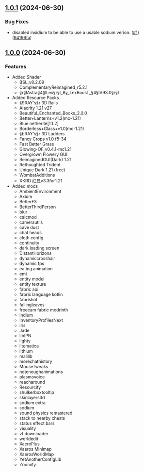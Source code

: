 

## [1.0.1](https://github.com/lyssar/vanilla-wombat-enhanced/compare/1.0.0...1.0.1) (2024-06-30)


### Bug Fixes

* disabled insidium to be able to use a usable sodium verion. ([#1](https://github.com/lyssar/vanilla-wombat-enhanced/issues/1)) ([94196fa](https://github.com/lyssar/vanilla-wombat-enhanced/commit/94196fa874d54b529b8db4014618d3c5327cf3b9))

## [1.0.0]() (2024-06-30)

### Features

- Added Shader
  - BSL_v8.2.09
  - ComplementaryReimagined_r5.2.1
  - §r§lAstra§4§lLex§r§l_By_LexBoosT_§4§lV93.0§r§l
- Added Resource Packs
  - §9RAY's§r 3D Rails
  - Alacrity 1.21 v27
  - Beautiful_Enchanted_Books_2.0.0
  - Better+Lanterns+v1.2(mc-1.21)
  - Blue netherite[1.1.2]
  - Borderless+Glass+v1.0(mc-1.21)
  - §bRAY's§r 3D Ladders
  - Fancy Crops v1.0 f5-34
  - Fast Better Grass
  - Glowing-OF_v0.4.1-mc1.21
  - Overgrown Flowery GUI
  - ReimaginedGUI(Dark) 1.21
  - Rethoughted Trident
  - Unique Dark 1.21 (free)
  - WombatAdditions
  - XKRD 红显v3.3for1.21
- Added mods
  - AmbientEnvironment
  - Axiom 
  - BetterF3 
  - BetterThirdPerson 
  - blur 
  - calcmod 
  - camerautils
  - cave dust
  - chat heads
  - cloth config
  - continuity
  - dark loading screen
  - DistantHorizons
  - dynamiccrosshair
  - dynamic fps
  - eating animation
  - emi
  - entity model
  - entity texture
  - fabric api
  - fabric language kotlin
  - fabrishot
  - fallingleaves
  - freecam fabric modrinth
  - indium
  - InventoryProfilesNext
  - iris
  - Jade
  - libIPN
  - lighty
  - litematica
  - lithium
  - malilib
  - morechathistory
  - MouseTweaks
  - notenoughanimations
  - plasmovoice
  - reacharound
  - Resourcify
  - shulkerboxtooltip
  - skinlayers3d
  - sodium extra
  - sodium
  - sound physics remastered
  - stack to nearby chests
  - status effect bars
  - visuality
  - vt downloader
  - worldedit
  - XaeroPlus
  - Xaeros Minimap
  - XaerosWorldMap
  - YetAnotherConfigLib
  - Zoomify
